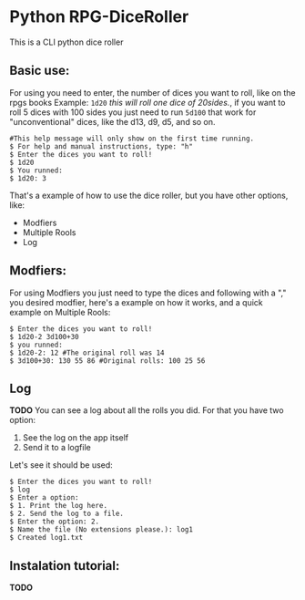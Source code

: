 # Python RPG-DiceRoller

This is a CLI python dice roller

## Basic use:

For using you need to enter, the number of dices you want to roll, like on the rpgs books
Example: `1d20` *this will roll one dice of 20sides.*, if you want to roll 5 dices with 100 sides
you just need to run `5d100` that work for "unconventional" dices, like the d13, d9, d5, and so on.

```
#This help message will only show on the first time running.
$ For help and manual instructions, type: "h" 
$ Enter the dices you want to roll!
$ 1d20
$ You runned:
$ 1d20: 3
```
That's a example of how to use the dice roller, but you have other options, like:

* Modfiers
* Multiple Rools
* Log

## Modfiers:

For using Modfiers you just need to type the dices and following with a "," you desired modfier, here's
a example on how it works, and a quick example on Multiple Rools:

```
$ Enter the dices you want to roll!
$ 1d20-2 3d100+30
$ you runned:
$ 1d20-2: 12 #The original roll was 14
$ 3d100+30: 130 55 86 #Original rolls: 100 25 56
```

## Log
**TODO**
You can see a log about all the rolls you did. For that you have two option:

1. See the log on the app itself
2. Send it to a logfile

Let's see it should be used:

```
$ Enter the dices you want to roll!
$ log
$ Enter a option:
$ 1. Print the log here.
$ 2. Send the log to a file.
$ Enter the option: 2.
$ Name the file (No extensions please.): log1
$ Created log1.txt
```

## Instalation tutorial:

**TODO** 
